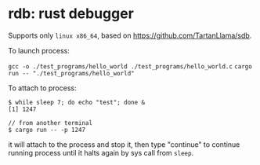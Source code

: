 # rdb: rust debugger

Supports only `linux x86_64`, based on https://github.com/TartanLlama/sdb.

To launch process:

`gcc -o ./test_programs/hello_world ./test_programs/hello_world.c`
`cargo run -- "./test_programs/hello_world"`

To attach to process:

```
$ while sleep 7; do echo "test"; done &
[1] 1247

// from another terminal
$ cargo run -- -p 1247
```
it will attach to the process and stop it, then type "continue" to continue running process until it halts again by sys call from `sleep`.
